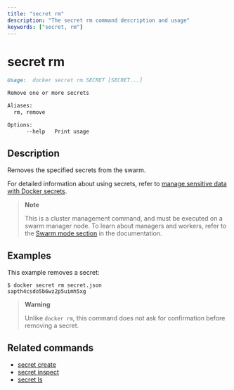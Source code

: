 ```yaml
---
title: "secret rm"
description: "The secret rm command description and usage"
keywords: ["secret, rm"]
---
```


# secret rm

```Markdown
Usage:  docker secret rm SECRET [SECRET...]

Remove one or more secrets

Aliases:
  rm, remove

Options:
      --help   Print usage
```

## Description

Removes the specified secrets from the swarm.

For detailed information about using secrets, refer to [manage sensitive data with Docker secrets](https://docs.docker.com/engine/swarm/secrets/).

> **Note**
>
> This is a cluster management command, and must be executed on a swarm
> manager node. To learn about managers and workers, refer to the
> [Swarm mode section](https://docs.docker.com/engine/swarm/) in the
> documentation.

## Examples

This example removes a secret:

```console
$ docker secret rm secret.json
sapth4csdo5b6wz2p5uimh5xg
```

> **Warning**
>
> Unlike `docker rm`, this command does not ask for confirmation before removing
> a secret.


## Related commands

* [secret create](secret_create.md)
* [secret inspect](secret_inspect.md)
* [secret ls](secret_ls.md)
